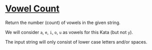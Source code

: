 # [Vowel Count](https://www.codewars.com/kata/54ff3102c1bad923760001f3)

Return the number (count) of vowels in the given string. 

We will consider `a`, `e`, `i`, `o`, `u` as vowels for this Kata (but not `y`).

The input string will only consist of lower case letters and/or spaces.
